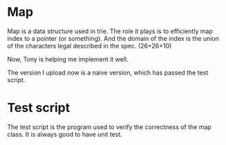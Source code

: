# Map

Map is a data structure used in trie.
The role it plays is to efficiently map index to a pointer (or something).
And the domain of the index is the union of the characters legal described in the spec. (26+26+10)

Now, Tony is helping me implement it well.

The version I upload now is a naive version, which has passed the test script. 

# Test script
The test script is the program used to verify the correctness of the map class.
It is always good to have unit test.
